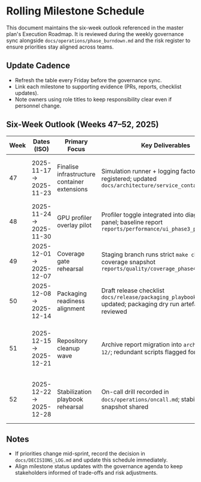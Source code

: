 # Rolling Milestone Schedule

This document maintains the six-week outlook referenced in the master plan's
Execution Roadmap. It is reviewed during the weekly governance sync alongside
`docs/operations/phase_burndown.md` and the risk register to ensure priorities
stay aligned across teams.

## Update Cadence
- Refresh the table every Friday before the governance sync.
- Link each milestone to supporting evidence (PRs, reports, checklist updates).
- Note owners using role titles to keep responsibility clear even if personnel
  change.

## Six-Week Outlook (Weeks 47–52, 2025)

| Week | Dates (ISO) | Primary Focus | Key Deliverables | Owner | Dependencies | Evidence Links |
| --- | --- | --- | --- | --- | --- | --- |
| 47 | 2025-11-17 → 2025-11-23 | Finalise infrastructure container extensions | Simulation runner + logging factories registered; updated `docs/architecture/service_container.md` | Tech Lead | Phase 2 module boundaries stable; container tests green | [Phase 2 Plan](../RENOVATION_PHASE_2_ARCHITECTURE_AND_SETTINGS_PLAN.md) |
| 48 | 2025-11-24 → 2025-11-30 | GPU profiler overlay pilot | Profiler toggle integrated into diagnostics panel; baseline report `reports/performance/ui_phase3_profiler.md` | UI/Graphics Lead | Week 47 container updates; Qt 6.10 profiler tooling | [Phase 3 Plan](../RENOVATION_PHASE_3_UI_AND_GRAPHICS_PLAN.md) |
| 49 | 2025-12-01 → 2025-12-07 | Coverage gate rehearsal | Staging branch runs strict `make check`; coverage snapshot `reports/quality/coverage_phase4_pilot.json` | QA Automation Lead | Week 48 profiler check signed off; CI capacity reserved | [Phase 4 Plan](../RENOVATION_PHASE_4_TESTING_PACKAGING_CLEANUP_PLAN.md) |
| 50 | 2025-12-08 → 2025-12-14 | Packaging readiness alignment | Draft release checklist `docs/release/packaging_playbook.md` updated; packaging dry run artefacts reviewed | Release Engineer | Week 49 coverage rehearsal completed; Qt setup verified | [Phase 4 Plan](../RENOVATION_PHASE_4_TESTING_PACKAGING_CLEANUP_PLAN.md) |
| 51 | 2025-12-15 → 2025-12-21 | Repository cleanup wave | Archive report migration into `archive/2025-12/`; redundant scripts flagged for removal | Documentation Lead | Week 50 packaging notes; redundant files audit (2025-10-25) | [Cleanup Report](../../reports/cleanup/2025-10-25/) |
| 52 | 2025-12-22 → 2025-12-28 | Stabilization playbook rehearsal | On-call drill recorded in `docs/operations/oncall.md`; stability metrics snapshot shared | Release Manager | Week 51 cleanup status; telemetry pilot (2025-10-10) | [Phase 5 Plan](../RENOVATION_PHASE_5_STABILIZATION_PLAN.md) |

## Notes
- If priorities change mid-sprint, record the decision in `docs/DECISIONS_LOG.md`
  and update this schedule immediately.
- Align milestone status updates with the governance agenda to keep stakeholders
  informed of trade-offs and risk adjustments.
